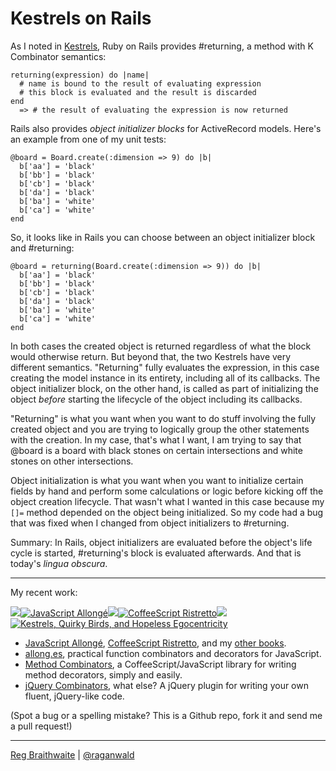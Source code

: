 Kestrels on Rails
===

As I noted in [Kestrels](http://github.com/raganwald/homoiconic/blob/master/2008-10-29/kestrel.markdown), Ruby on Rails provides #returning, a method with K Combinator semantics:

    returning(expression) do |name|
      # name is bound to the result of evaluating expression
      # this block is evaluated and the result is discarded
    end
      => # the result of evaluating the expression is now returned

Rails also provides *object initializer blocks* for ActiveRecord models. Here's an example from one of my unit tests:

    @board = Board.create(:dimension => 9) do |b|
      b['aa'] = 'black'
      b['bb'] = 'black'
      b['cb'] = 'black'
      b['da'] = 'black'
      b['ba'] = 'white'
      b['ca'] = 'white'
    end
    
So, it looks like in Rails you can choose between an object initializer block and #returning:

    @board = returning(Board.create(:dimension => 9)) do |b|
      b['aa'] = 'black'
      b['bb'] = 'black'
      b['cb'] = 'black'
      b['da'] = 'black'
      b['ba'] = 'white'
      b['ca'] = 'white'
    end
    
In both cases the created object is returned regardless of what the block would otherwise return. But beyond that, the two Kestrels have very different semantics. "Returning" fully evaluates the expression, in this case creating the model instance in its entirety, including all of its callbacks. The object initializer block, on the other hand, is called as part of initializing the object *before* starting the lifecycle of the object including its callbacks.

"Returning" is what you want when you want to do stuff involving the fully created object and you are trying to logically group the other statements with the creation. In my case, that's what I want, I am trying to say that @board is a board with black stones on certain intersections and white stones on other intersections.

Object initialization is what you want when you want to initialize certain fields by hand and perform some calculations or logic before kicking off the object creation lifecycle. That wasn't what I wanted in this case because my `[]=` method depended on the object being initialized. So my code had a bug that was fixed when I changed from object initializers to #returning.

Summary: In Rails, object initializers are evaluated before the object's life cycle is started, #returning's block is evaluated afterwards. And that is today's *lingua obscura*.

---

My recent work:

![](http://i.minus.com/iL337yTdgFj7.png)[![JavaScript Allongé](http://i.minus.com/iW2E1A8M5UWe6.jpeg)](http://leanpub.com/javascript-allonge "JavaScript Allongé")![](http://i.minus.com/iL337yTdgFj7.png)[![CoffeeScript Ristretto](http://i.minus.com/iMmGxzIZkHSLD.jpeg)](http://leanpub.com/coffeescript-ristretto "CoffeeScript Ristretto")![](http://i.minus.com/iL337yTdgFj7.png)[![Kestrels, Quirky Birds, and Hopeless Egocentricity](http://i.minus.com/ibw1f1ARQ4bhi1.jpeg)](http://leanpub.com/combinators "Kestrels, Quirky Birds, and Hopeless Egocentricity")

* [JavaScript Allongé](http://leanpub.com/javascript-allonge), [CoffeeScript Ristretto](http://leanpub.com/coffeescript-ristretto), and my [other books](http://leanpub.com/u/raganwald).
* [allong.es](http://allong.es), practical function combinators and decorators for JavaScript.
* [Method Combinators](https://github.com/raganwald/method-combinators), a CoffeeScript/JavaScript library for writing method decorators, simply and easily.
* [jQuery Combinators](http://github.com/raganwald/jquery-combinators), what else? A jQuery plugin for writing your own fluent, jQuery-like code.  

(Spot a bug or a spelling mistake? This is a Github repo, fork it and send me a pull request!)

---

[Reg Braithwaite](http://braythwayt.com) | [@raganwald](http://twitter.com/raganwald)